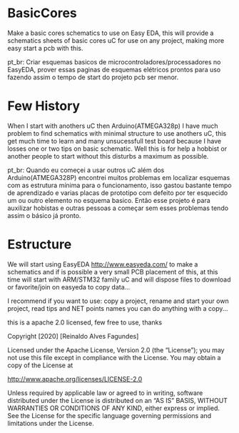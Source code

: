 # BasicCores
Make a basic cores schematics to use on Easy EDA, this will provide a schematics sheets of basic cores uC for use on any project, making more easy start a pcb with this.

pt_br: 
Criar esquemas basicos de microcontroladores/processadores no EasyEDA, prover essas paginas de esquemas elétricos prontos para uso fazendo assim o tempo de start do projeto pcb ser menor.

# Few History
When I start with anothers uC then Arduino(ATMEGA328p) I have much problem to find schematics with minimal structure to use anothers uC, this get much time to learn and many unsucessfull test board because I have losses one or two tips on basic schematic.
Well this is for help a hobbist or another people to start without this disturbs a maximum as possible.

pt_br:
Quando eu começei a usar outros uC além dos Arduino(ATMEGA328P) encontrei muitos problemas em localizar esquemas com as estrutura mínima para o funcionamento, isso gastou bastante tempo de aprendizado e varias placas de prototipo com defeito por ter esquecido um ou outro elemento no esquema basico.
Então esse projeto é para auxilizar hobistas e outras pessoas a começar sem esses problemas tendo assim o básico já pronto.

# Estructure
We will start using EasyEDA http://www.easyeda.com/ to make a schematics and if is possible a very small PCB placement of this, at this time will start with ARM/STM32 family uC and will dispose files to download or favorite/join on easyeda to copy data...

I recommend if you want to use: copy a project, rename and start your own project, read tips and NET points names you can do anything with a copy...

this is a apache 2.0 licensed, few free to use, thanks

Copyright [2020] [Reinaldo Alves Fagundes]

Licensed under the Apache License, Version 2.0 (the “License”); you may not use this file except in compliance with the License. You may obtain a copy of the License at

http://www.apache.org/licenses/LICENSE-2.0

Unless required by applicable law or agreed to in writing, software distributed under the License is distributed on an “AS IS” BASIS, WITHOUT WARRANTIES OR CONDITIONS OF ANY KIND, either express or implied. See the License for the specific language governing permissions and limitations under the License.
